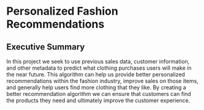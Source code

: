 # Personalized Fashion Recommendations

## Executive Summary
In this project we seek to use previous sales data, customer information, and other metadata to predict what clothing purchases users will make in the near future. This algorithm can help us provide better personalized recommendations within the fashion industry, improve sales on those items, and generally help users find more clothing that they like. By creating a better recommendation algorithm we can ensure that customers can find the products they need and ultimately improve the customer experience.
